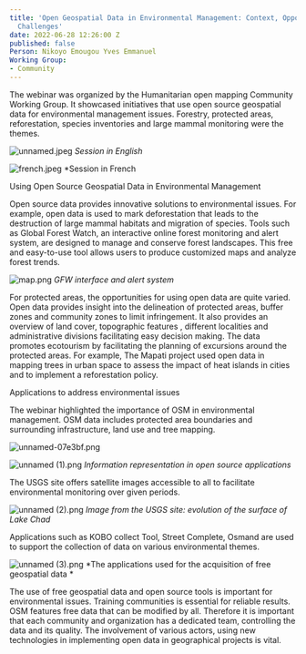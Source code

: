 ```yaml
---
title: 'Open Geospatial Data in Environmental Management: Context, Opportunities and
  Challenges'
date: 2022-06-28 12:26:00 Z
published: false
Person: Nikoyo Emougou Yves Emmanuel
Working Group:
- Community
---
```


The webinar was organized by the Humanitarian open mapping Community Working Group. It showcased initiatives that use open source geospatial data for environmental management issues. Forestry, protected areas, reforestation, species inventories and large mammal monitoring were the themes.

![unnamed.jpeg](/uploads/unnamed.jpeg)
*Session in English*

![french.jpeg](/uploads/french.jpeg)
*Session in French

Using Open Source Geospatial Data in Environmental Management 
 
Open source data provides innovative solutions to environmental  issues. For example, open data is used to mark  deforestation that leads to the destruction of large mammal habitats and migration of species. Tools such as Global Forest Watch, an interactive online forest monitoring and alert system, are designed to  manage and conserve forest landscapes. This free and easy-to-use tool allows users to produce customized maps and analyze forest trends.

![map.png](/uploads/map.png)
*GFW interface and alert system*

For protected areas, the opportunities for using open data are quite varied.  Open data provides insight into the delineation of protected areas, buffer zones and community zones to limit infringement. It also provides an overview of land cover, topographic features , different localities and administrative divisions facilitating easy decision making.  The data promotes ecotourism by facilitating the planning of excursions around the protected areas. For example, The Mapati project used  open data in mapping trees in urban space to  assess the impact of heat islands in cities and to implement a reforestation policy. 

Applications to address environmental issues 

The webinar highlighted the importance of OSM in environmental management. OSM data includes protected area boundaries and surrounding infrastructure, land use and tree mapping. 

![unnamed-07e3bf.png](/uploads/unnamed-07e3bf.png)

![unnamed (1).png](/uploads/unnamed%20(1).png)
*Information representation in open source applications*

The USGS site offers satellite images accessible to all to facilitate environmental monitoring over given periods.

![unnamed (2).png](/uploads/unnamed%20(2).png)
*Image from the USGS site: evolution of the surface of Lake Chad*

Applications such as KOBO collect Tool, Street Complete, Osmand are used to support the collection of data on various environmental themes.

![unnamed (3).png](/uploads/unnamed%20(3).png)
*The applications used for the acquisition of free geospatial data
*

The use of free geospatial data and open source tools is important for environmental issues. Training communities is essential for reliable results. OSM features free data that can be modified by all.  Therefore it is important that each community and organization has a dedicated team, controlling the data and its quality. The involvement of various actors, using new technologies in implementing open data in geographical projects is vital. 




